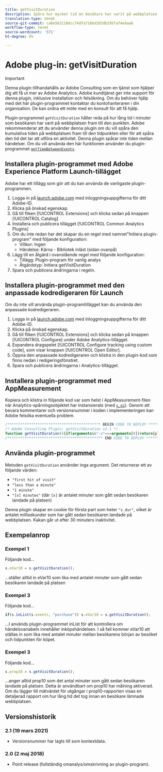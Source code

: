 ```yaml
---
title: getVisitDuration
description: Spåra hur mycket tid en besökare har varit på webbplatsen hittills.
translation-type: tm+mt
source-git-commit: ca8e563118dcc74dfa718bd203db295faf4e9aa6
workflow-type: tm+mt
source-wordcount: '571'
ht-degree: 0%

---
```



# Adobe plug-in: getVisitDuration

>[!IMPORTANT]
>
>Denna plugin tillhandahålls av Adobe Consulting som en tjänst som hjälper dig att få ut mer av Adobe Analytics. Adobe kundtjänst ger inte support för denna plugin, inklusive installation och felsökning. Om du behöver hjälp med det här plugin-programmet kontaktar du kontohanteraren i din organisation. De kan ordna ett möte med en konsult för att få hjälp.

Plugin-programmet `getVisitDuration` håller reda på hur lång tid i minuter som besökaren har varit på webbplatsen fram till den punkten. Adobe rekommenderar att du använder denna plugin om du vill spåra den kumulativa tiden på webbplatsen fram till den tidpunkten eller för att spåra den tid det tar att utföra en aktivitet. Denna plugin spårar inte tiden mellan händelser. Om du vill använda den här funktionen använder du plugin-programmet [`getTimeBetweenEvents`](gettimebetweenevents.md).

## Installera plugin-programmet med Adobe Experience Platform Launch-tillägget

Adobe har ett tillägg som gör att du kan använda de vanligaste plugin-programmen.

1. Logga in på [launch.adobe.com](https://launch.adobe.com) med inloggningsuppgifterna för ditt Adobe-ID.
1. Klicka på önskad egenskap.
1. Gå till fliken [!UICONTROL Extensions] och klicka sedan på knappen [!UICONTROL Catalog]
1. Installera och publicera tillägget [!UICONTROL Common Analytics Plugins]
1. Om du inte redan har det skapar du en regel med namnet&quot;Initiera plugin-program&quot; med följande konfiguration:
   * Villkor: Ingen
   * Händelse: Kärna - Bibliotek inläst (sidan ovanpå)
1. Lägg till en åtgärd i ovanstående regel med följande konfiguration:
   * Tillägg: Plugin-program för vanlig analys
   * Åtgärdstyp: Initiera getVisitDuration
1. Spara och publicera ändringarna i regeln.

## Installera plugin-programmet med den anpassade kodredigeraren för Launch

Om du inte vill använda plugin-programtillägget kan du använda den anpassade kodredigeraren.

1. Logga in på [launch.adobe.com](https://launch.adobe.com) med inloggningsuppgifterna för ditt Adobe-ID.
1. Klicka på önskad egenskap.
1. Gå till fliken [!UICONTROL Extensions] och klicka sedan på knappen [!UICONTROL Configure] under Adobe Analytics-tillägget.
1. Expandera dragspelet [!UICONTROL Configure tracking using custom code], som visar knappen [!UICONTROL Open Editor].
1. Öppna den anpassade kodredigeraren och klistra in den plugin-kod som finns nedan i redigeringsfönstret.
1. Spara och publicera ändringarna i Analytics-tillägget.

## Installera plugin-programmet med AppMeasurement

Kopiera och klistra in följande kod var som helst i AppMeasurement-filen när Analytics-spårningsobjektet har instansierats (med [`s_gi`](../functions/s-gi.md)). Genom att bevara kommentarer och versionsnummer i koden i implementeringen kan Adobe felsöka eventuella problem.

```js
/******************************************* BEGIN CODE TO DEPLOY *******************************************/
/* Adobe Consulting Plugin: getVisitDuration v2.1 */
function getVisitDuration(){if(arguments&&"-v"===arguments[0])return{plugin:"getVisitDuration",version:"2.1"};var d=function(){if("undefined"!==typeof window.s_c_il)for(var c=0,b;c<window.s_c_il.length;c++)if(b=window.s_c_il[c],b._c&&"s_c"===b._c)return b}();"undefined"!==typeof d&&(d.contextData.getVisitDuration="2.1");window.cookieWrite=window.cookieWrite||function(c,b,f){if("string"===typeof c){var h=window.location.hostname,a=window.location.hostname.split(".").length-1;if(h&&!/^[0-9.]+$/.test(h)){a=2<a?a:2;var e=h.lastIndexOf(".");if(0<=e){for(;0<=e&&1<a;)e=h.lastIndexOf(".",e-1),a--;e=0<e?h.substring(e):h}}g=e;b="undefined"!==typeof b?""+b:"";if(f||""===b)if(""===b&&(f=-60),"number"===typeof f){var d=new Date;d.setTime(d.getTime()+6E4*f)}else d=f;return c&&(document.cookie=encodeURIComponent(c)+"="+encodeURIComponent(b)+"; path=/;"+(f?" expires="+d.toUTCString()+";":"")+(g?" domain="+g+";":""),"undefined"!==typeof cookieRead)?cookieRead(c)===b:!1}};window.cookieRead=window.cookieRead||function(c){if("string"===typeof c)c=encodeURIComponent(c);else return"";var b=" "+document.cookie,a=b.indexOf(" "+c+"="),d=0>a?a:b.indexOf(";",a);return(c=0>a?"":decodeURIComponent(b.substring(a+2+c.length,0>d?b.length:d)))?c:""};d=(new Date).getTime();var k=cookieRead("s_dur"),a=0;if(isNaN(k)||18E5<d-k)k=d;a=d-k;cookieWrite("s_dur",k+"",30);if(0===a)return"first hit of visit";a=Math.floor(a/6E4);return 0===a?"less than a minute":1===a?"1 minute":a+" minutes"};
/******************************************** END CODE TO DEPLOY ********************************************/
```

## Använda plugin-programmet

Metoden `getVisitDuration` använder inga argument. Det returnerar ett av följande värden:

* `"first hit of visit"`
* `"less than a minute"`
* `"1 minute"`
* `"[x] minutes"` (där  `[x]` är antalet minuter som gått sedan besökaren landade på platsen)

Denna plugin skapar en cookie för första part som heter `"s_dur"`, vilket är antalet millisekunder som har gått sedan besökaren landade på webbplatsen. Kakan går ut efter 30 minuters inaktivitet.

## Exempelanrop

### Exempel 1

Följande kod...

```js
s.eVar10 = s.getVisitDuration();
```

...ställer alltid in eVar10 som lika med antalet minuter som gått sedan besökaren landade på platsen

### Exempel 3

Följande kod...

```js
if(s.inList(s.events, "purchase")) s.eVar10 = s.getVisitDuration();
```

...I används plugin-programmet inList för att kontrollera om händelsvariabeln innehåller inköpshändelsen.  I så fall kommer eVar10 att ställas in som lika med antalet minuter mellan besökarens början av besöket och tidpunkten för köpet.

### Exempel 3

Följande kod...

```js
s.prop10 = s.getVisitDuration();
```

...anger alltid prop10 som det antal minuter som gått sedan besökaren landade på platsen.  Detta är användbart om prop10 har målning aktiverad.  Om du lägger till mätvärdet för utgångar i prop10-rapporten visas en detaljerad rapport om hur lång tid det tog innan en besökare lämnade webbplatsen.

## Versionshistorik

### 2.1 (19 mars 2021)

* Versionsnummer har lagts till som kontextdata.

### 2.0 (2 maj 2018)

* Point release (fullständig omanalys/omskrivning av plugin-program).
